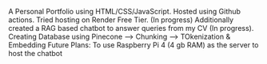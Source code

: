A Personal Portfolio using HTML/CSS/JavaScript.
Hosted using Github actions.
Tried hosting on Render Free Tier. (In progress) 
Additionally created a RAG based chatbot to answer queries from my CV (In progress).
Creating Database using Pinecone --> Chunking --> TOkenization & Embedding
Future Plans: To use Raspberry Pi 4 (4 gb RAM) as the server to host the chatbot 
